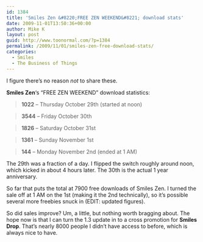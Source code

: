 ```yaml
---
id: 1384
title: 'Smiles Zen &#8220;FREE ZEN WEEKEND&#8221; download stats'
date: 2009-11-01T13:50:36+00:00
author: Mike K
layout: post
guid: http://www.toonormal.com/?p=1384
permalink: /2009/11/01/smiles-zen-free-download-stats/
categories:
  - Smiles
  - The Business of Things
---
```

I figure there&#8217;s no reason _not_ to share these.

**Smiles Zen**&#8216;s &#8220;FREE ZEN WEEKEND&#8221; download statistics:

> **1022** &#8211; Thursday October 29th (started at noon)
  
> **3544** &#8211; Friday October 30th
  
> **1826** &#8211; Saturday October 31st
  
> **1361** &#8211; Sunday November 1st
  
> **144** &#8211; Monday November 2nd (ended at 1 AM)

The 29th was a fraction of a day. I flipped the switch roughly around noon, which kicked in about 4 hours later. The 30th is the actual 1 year anniversary.

So far that puts the total at 7900 free downloads of Smiles Zen. I turned the sale off at 1 AM on the 1st (making it the 2nd technically), so it&#8217;s possible several more freebies snuck in (EDIT: updated figures).

So did sales improve? Um, a little, but nothing worth bragging about. The hope now is that I can turn the 1.3 update in to a cross promotion for **Smiles Drop**. That&#8217;s nearly 8000 people I didn&#8217;t have access to before, which is always nice to have.